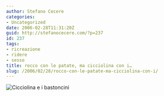 ```yaml
---
author: Stefano Cecere
categories:
- Uncategorized
date: 2006-02-28T11:31:20Z
guid: http://stefanocecere.com/?p=237
id: 237
tags:
- ricreazione
- ridere
- sesso
title: rocco con le patate, ma cicciolina con i…
slug: /2006/02/28/rocco-con-le-patate-ma-cicciolina-con-i/
---
```


![Cicciolina e i bastoncini](/wp-content/cicciolina_e_i_bastoncini.jpg)
